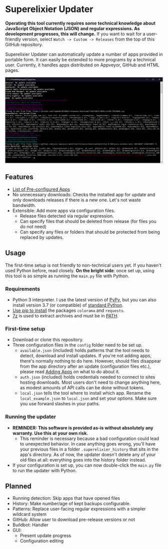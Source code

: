 # Superelixier Updater

**Operating this tool currently requires some technical knowledge about JavaScript Object Notation (JSON) and regular
expressions. As development progresses, this will change.**
If you want to wait for a user-friendly version, select ``Watch -> Custom -> Releases`` from the top of this GitHub
repository.

Superelixier Updater can automatically update a number of apps provided in portable form. It can easily be extended to
more programs by a technical user. Currently, it handles apps distributed on Appveyor, GitHub and HTML pages.

![Example console output of this program](/docs/example.png)

## Features
- [List of Pre-configured Apps](Available%20Apps.md)
- No unnecessary downloads: Checks the installed app for update and only downloads releases if there is a new one. Let's
  not waste bandwidth.
- Extensible: Add more apps via configuration files.
    - Release files detected via regular expression.
    - Can specify files that should be deleted from release (for files you do not need)
    - Can specify any files or folders that should be protected from being replaced by updates.

## Usage

The first-time setup is not friendly to non-technical users yet. If you haven't used Python before, read closely. **On
the bright side**: once set up, using this tool is as simple as running the ``main.py`` file with Python.

### Requirements

- Python 3 interpreter. I use the latest version of [PyPy](https://www.pypy.org/), but you can also install version
  3.7 (or compatible) of [standard Python](https://www.python.org/).
- [Use pip to install](https://packaging.python.org/tutorials/installing-packages/#use-pip-for-installing) the
  packages ``colorama`` and ``requests``.
- [7z](https://7-zip.org/7z.html) is used to extract archives and must be
  in [PATH](https://en.wikipedia.org/wiki/PATH_(variable)).

### First-time setup

- Download or clone this repository.
- Three configuration files in the ``config`` folder need to be set up.
    - ``available.json`` (included) holds patterns that the tool needs to detect, download and install updates. If
      you're not adding apps, there's normally nothing to do here. However, should files disappear from the app
      directory after an update (configuration files etc.), please read [Adding Apps](Adding%20Apps.md#Appdata) on what
      to do about it.
    - ``auth.json`` (included) holds credentials needed to connect to sites hosting downloads. Most users don't need to
      change anything here, as modest amounts of API calls can be done without tokens.
    - ``local.json`` tells the tool where to install which app. Rename the ``local_example.json`` to ``local.json`` and
      set your options. Make sure you use forward slashes in your paths.

### Running the updater

- **REMINDER: This software is provided as-is without absolutely any warranty. Use this at your own risk.**
    - This reminder is necessary because a bad configuration could lead to unexpected behavior. In case anything goes
      wrong, you'll have your previous files in a folder ``.superelixier_history`` that sits in the app's directory. As
      of now, the updater doesn't delete any of your old files at all: everything goes into the history folder instead.
- If your configuration is set up, you can now double-click the ``main.py`` file to run the updater with Python.

## Planned

- Running detection: Skip apps that have opened files
- History: Make number/age of kept backups configurable.
- Patterns: Replace user-facing regular expressions with a simpler wildcard system
- GitHub: Allow user to download pre-release versions or not
- Buildbot: Handler
- GUI:
    - Present update progress
    - Configuration editing
